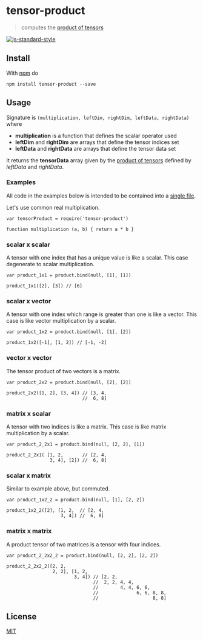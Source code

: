 # tensor-product

> computes the [product of tensors][1]

[![js-standard-style](https://cdn.rawgit.com/feross/standard/master/badge.svg)](https://github.com/feross/standard)

## Install

With [npm](https://www.npmjs.com/) do

```
npm install tensor-product --save
```

## Usage

Signature is `(multiplication, leftDim, rightDim, leftData, rightData)` where
* **multiplication** is a function that defines the scalar operator used
* **leftDim** and **rightDim** are arrays that define the tensor indices set
* **leftData** and **rightData** are arrays that define the tensor data set

It returns the **tensorData** array given by the [product of tensors][1] defined by *leftData* and *rightData*.

### Examples

All code in the examples below is intended to be contained into a [single file](https://github.com/fibo/tensor-product/blob/master/test.js).

Let's use common real multiplication.

```
var tensorProduct = require('tensor-product')

function multiplication (a, b) { return a * b }
```

### scalar x scalar

A tensor with one index that has a unique value is like a scalar.
This case degenerate to scalar multiplication.

```
var product_1x1 = product.bind(null, [1], [1])

product_1x1([2], [3]) // [6]
```

### scalar x vector

A tensor with one index which range is greater than one is like a vector.
This case is like vector multiplication by a scalar.

```
var product_1x2 = product.bind(null, [1], [2])

product_1x2([-1], [1, 2]) // [-1, -2]
```

### vector x vector

The tensor product of two vectors is a matrix.

```
var product_2x2 = product.bind(null, [2], [2])

product_2x2([1, 2], [3, 4]) // [3, 4,
                            //  6, 8]
```

### matrix x scalar

A tensor with two indices is like a matrix.
This case is like matrix multiplication by a scalar.

```
var product_2_2x1 = product.bind(null, [2, 2], [1])

product_2_2x1( [1, 2,       // [2, 4,
                3, 4], [2]) //  6, 8]
```

### scalar x matrix

Similar to example above, but commuted.

```
var product_1x2_2 = product.bind(null, [1], [2, 2])

product_1x2_2([2], [1, 2,  // [2, 4,
                    3, 4]) //  6, 8]
```

### matrix x matrix

A product tensor of two matrices is a tensor with four indices.

```
var product_2_2x2_2 = product.bind(null, [2, 2], [2, 2])

product_2_2x2_2([2, 2,
                 2, 2], [1, 2,
                         3, 4]) // [2, 2,
                                //  2, 2, 4, 4,
                                //        4, 4, 6, 6,
                                //              6, 6, 8, 8,
                                //                    8, 8]
```

## License

[MIT](http://g14n.info/mit-license/)

  [1]: https://en.wikipedia.org/wiki/Tensor_product#Product_of_tensors "Product of tensors"
